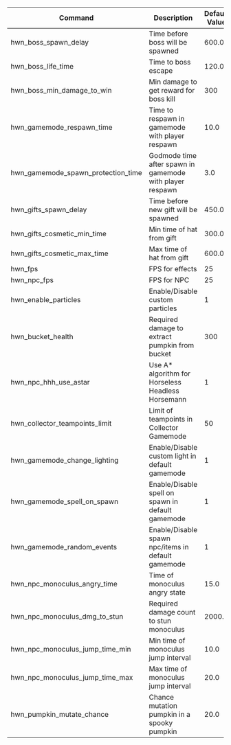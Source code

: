 | Command                            | Description                                              | Default Value |
|------------------------------------|----------------------------------------------------------|---------------|
| hwn_boss_spawn_delay               | Time before boss will be spawned                         | 600.0         |
| hwn_boss_life_time                 | Time to boss escape                                      | 120.0         |
| hwn_boss_min_damage_to_win         | Min damage to get reward for boss kill                   | 300           |
| hwn_gamemode_respawn_time          | Time to respawn in gamemode with player respawn          | 10.0          |
| hwn_gamemode_spawn_protection_time | Godmode time after spawn in gamemode with player respawn | 3.0           |
| hwn_gifts_spawn_delay              | Time before new gift will be spawned                     | 450.0         |
| hwn_gifts_cosmetic_min_time        | Min time of hat from gift                                | 300.0         |
| hwn_gifts_cosmetic_max_time        | Max time of hat from gift                                | 600.0         |
| hwn_fps                            | FPS for effects                                          | 25            |
| hwn_npc_fps                        | FPS for NPC                                              | 25            |
| hwn_enable_particles               | Enable/Disable custom particles                          | 1             |
| hwn_bucket_health                  | Required damage to extract pumpkin from bucket           | 300           |
| hwn_npc_hhh_use_astar              | Use A* algorithm for Horseless Headless Horsemann        | 1             |
| hwn_collector_teampoints_limit     | Limit of teampoints in Collector Gamemode                | 50            |
| hwn_gamemode_change_lighting       | Enable/Disable custom light in default gamemode          | 1             |
| hwn_gamemode_spell_on_spawn        | Enable/Disable spell on spawn in default gamemode        | 1             |
| hwn_gamemode_random_events         | Enable/Disable spawn npc/items in default gamemode       | 1             |
| hwn_npc_monoculus_angry_time       | Time of monoculus angry state                            | 15.0          |
| hwn_npc_monoculus_dmg_to_stun      | Required damage count to stun monoculus                  | 2000.0        |
| hwn_npc_monoculus_jump_time_min    | Min time of monoculus jump interval                      | 10.0          |
| hwn_npc_monoculus_jump_time_max    | Max time of monoculus jump interval                      | 20.0          |
| hwn_pumpkin_mutate_chance          | Chance mutation pumpkin in a spooky pumpkin              | 20.0          |